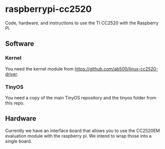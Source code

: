 raspberrypi-cc2520
==================

Code, hardware, and instructions to use the TI CC2520 with the Raspberry Pi.


Software
--------

### Kernel

You need the kernel module from https://github.com/ab500/linux-cc2520-driver.

### TinyOS

You need a copy of the main TinyOS repository and the tinyos folder from this repo.


Hardware
--------

Currently we have an interface board that allows you to use the CC2520EM evaluation module with the raspberry pi.
We intend to wrap those into a single board.
